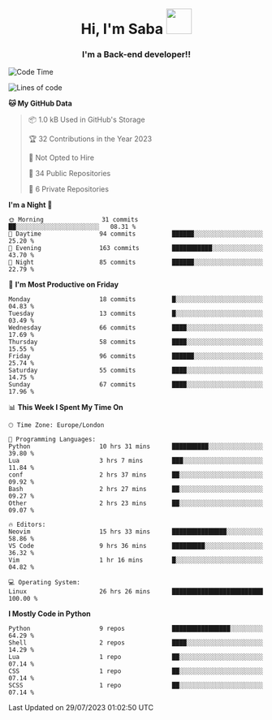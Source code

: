 <h1 align="center">Hi, I'm Saba <img src="https://media.giphy.com/media/EdB2g3VFDoKs57oe1w/giphy.gif" width="50"></h1>
<h3 align="center">I'm a Back-end developer!!</h3>

<!--START_SECTION:waka-->
![Code Time](http://img.shields.io/badge/Code%20Time-729%20hrs%204%20mins-blue)

![Lines of code](https://img.shields.io/badge/From%20Hello%20World%20I%27ve%20Written-40.0%20thousand%20lines%20of%20code-blue)

**🐱 My GitHub Data** 

> 📦 1.0 kB Used in GitHub's Storage 
 > 
> 🏆 32 Contributions in the Year 2023
 > 
> 🚫 Not Opted to Hire
 > 
> 📜 34 Public Repositories 
 > 
> 🔑 6 Private Repositories 
 > 
**I'm a Night 🦉** 

```text
🌞 Morning                31 commits          ██░░░░░░░░░░░░░░░░░░░░░░░   08.31 % 
🌆 Daytime                94 commits          ██████░░░░░░░░░░░░░░░░░░░   25.20 % 
🌃 Evening                163 commits         ███████████░░░░░░░░░░░░░░   43.70 % 
🌙 Night                  85 commits          ██████░░░░░░░░░░░░░░░░░░░   22.79 % 
```
📅 **I'm Most Productive on Friday** 

```text
Monday                   18 commits          █░░░░░░░░░░░░░░░░░░░░░░░░   04.83 % 
Tuesday                  13 commits          █░░░░░░░░░░░░░░░░░░░░░░░░   03.49 % 
Wednesday                66 commits          ████░░░░░░░░░░░░░░░░░░░░░   17.69 % 
Thursday                 58 commits          ████░░░░░░░░░░░░░░░░░░░░░   15.55 % 
Friday                   96 commits          ██████░░░░░░░░░░░░░░░░░░░   25.74 % 
Saturday                 55 commits          ████░░░░░░░░░░░░░░░░░░░░░   14.75 % 
Sunday                   67 commits          ████░░░░░░░░░░░░░░░░░░░░░   17.96 % 
```


📊 **This Week I Spent My Time On** 

```text
🕑︎ Time Zone: Europe/London

💬 Programming Languages: 
Python                   10 hrs 31 mins      ██████████░░░░░░░░░░░░░░░   39.80 % 
Lua                      3 hrs 7 mins        ███░░░░░░░░░░░░░░░░░░░░░░   11.84 % 
conf                     2 hrs 37 mins       ██░░░░░░░░░░░░░░░░░░░░░░░   09.92 % 
Bash                     2 hrs 27 mins       ██░░░░░░░░░░░░░░░░░░░░░░░   09.27 % 
Other                    2 hrs 23 mins       ██░░░░░░░░░░░░░░░░░░░░░░░   09.07 % 

🔥 Editors: 
Neovim                   15 hrs 33 mins      ███████████████░░░░░░░░░░   58.86 % 
VS Code                  9 hrs 36 mins       █████████░░░░░░░░░░░░░░░░   36.32 % 
Vim                      1 hr 16 mins        █░░░░░░░░░░░░░░░░░░░░░░░░   04.82 % 

💻 Operating System: 
Linux                    26 hrs 26 mins      █████████████████████████   100.00 % 
```

**I Mostly Code in Python** 

```text
Python                   9 repos             ████████████████░░░░░░░░░   64.29 % 
Shell                    2 repos             ████░░░░░░░░░░░░░░░░░░░░░   14.29 % 
Lua                      1 repo              ██░░░░░░░░░░░░░░░░░░░░░░░   07.14 % 
CSS                      1 repo              ██░░░░░░░░░░░░░░░░░░░░░░░   07.14 % 
SCSS                     1 repo              ██░░░░░░░░░░░░░░░░░░░░░░░   07.14 % 
```




 Last Updated on 29/07/2023 01:02:50 UTC
<!--END_SECTION:waka-->
